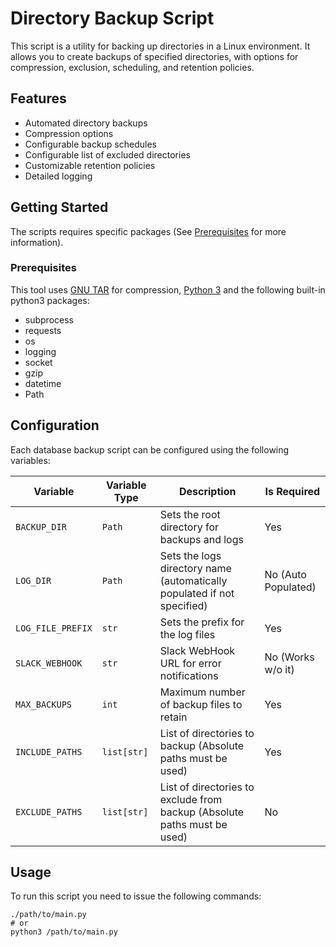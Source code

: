 # Directory Backup Script

This script is a utility for backing up directories in a Linux environment. It allows you to create backups of specified directories, with options for compression, exclusion, scheduling, and retention policies.

## Features
- Automated directory backups
- Compression options
- Configurable backup schedules
- Configurable list of excluded directories
- Customizable retention policies
- Detailed logging

## Getting Started

The scripts requires specific packages (See [Prerequisites](#prerequisites) for more information).

### Prerequisites

This tool uses [GNU TAR](https://www.gnu.org/software/tar/) for compression, [Python 3](https://www.python.org/) and the following built-in python3 packages:

* subprocess
* requests
* os
* logging
* socket
* gzip
* datetime
* Path

## Configuration

Each database backup script can be configured using the following variables:

| Variable          | Variable Type | Description                                                                              | Is Required            |
|-------------------|---------------|------------------------------------------------------------------------------------------|------------------------|
| `BACKUP_DIR`      | `Path`        | Sets the root directory for backups and logs                                             | Yes                    |
| `LOG_DIR`         | `Path`        | Sets the logs directory name (automatically populated if not specified)                  | No (Auto Populated)    |
| `LOG_FILE_PREFIX` | `str`         | Sets the prefix for the log files                                                        | Yes                    |
| `SLACK_WEBHOOK`   | `str`         | Slack WebHook URL for error notifications                                                | No (Works w/o it)      |
| `MAX_BACKUPS`     | `int`         | Maximum number of backup files to retain                                                 | Yes                    |
| `INCLUDE_PATHS`   | `list[str]`   | List of directories to backup (Absolute paths must be used)                              | Yes                    |
| `EXCLUDE_PATHS`   | `list[str]`   | List of directories to exclude from backup (Absolute paths must be used)                 | No                     |

## Usage

To run this script you need to issue the following commands:

```properties
./path/to/main.py
# or
python3 /path/to/main.py
```
